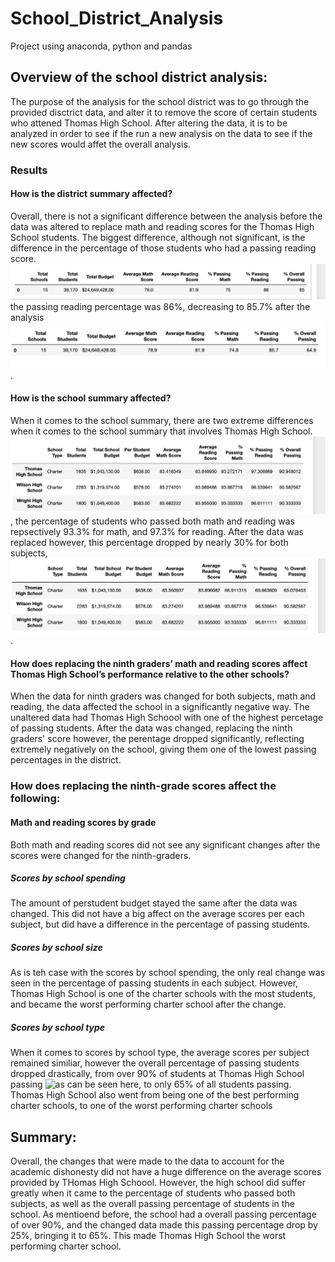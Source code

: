 # School_District_Analysis
Project using anaconda, python and pandas
## Overview of the school district analysis:
The purpose of the analysis for the school district was to go through the provided disctrict data, and alter it to remove the score of certain students who attened Thomas High School. After altering the data, it is to be analyzed in order to see if the run a new analysis on the data to see if the new scores would affet the overall analysis.
### Results
#### How is the district summary affected?
Overall, there is not a significant difference between the analysis before the data was altered to replace math and reading scores for the Thomas High School students. The biggest difference, although not significant, is the difference in the percentage of those students who had a passing reading score. ![As can be seen in the image,](District_summary_module.png) the passing reading percentage was 86%, decreasing to 85.7% after the analysis ![was run using the fixed data.](District_summary_challenge.png).
#### How is the school summary affected?
When it comes to the school summary, there are two extreme differences when it comes to the school summary that involves Thomas High School. ![As can be seen in the image](School_summary_module.png), the percentage of students who passed both math and reading was repsectively 93.3% for math, and 97.3% for reading. After the data was replaced however, this percentage dropped by nearly 30% for both subjects, ![as can be seen in this image](School_summary_challenge.png).
#### How does replacing the ninth graders’ math and reading scores affect Thomas High School’s performance relative to the other schools?
When the data for ninth graders was changed for both subjects, math and reading, the data affected the school in a significantly negative way. The unaltered data had Thomas High Schoool with one of the highest percetage of passing students. After the data was changed, replacing the ninth graders' score however, the perentage dropped significantly, reflecting extremely negatively on the school, giving them one of the lowest passing percentages in the district.
### How does replacing the ninth-grade scores affect the following:
#### Math and reading scores by grade
Both math and reading scores did not see any significant changes after the scores were changed for the ninth-graders.
##### Scores by school spending
The amount of perstudent budget stayed the same after the data was changed. This did not have a big affect on the average scores per each subject, but did have a difference in the percentage of passing students. 
##### Scores by school size
As is teh case with the scores by school spending, the only real change was seen in the percentage of passing students in each subject. However, Thomas High School is one of the charter schools with the most students, and became the worst performing charter school after the change.
##### Scores by school type
When it comes to scores by school type, the average scores per subject remained similiar, however the overall percentage of passing students dropped drastically, from over 90% of students at Thomas High School passing ![as can be seen here](Type_Score_Module.png), to only 65% of all students passing. Thomas High School also went from being one of the best performing charter schools, to one of the worst performing charter schools
## Summary:
Overall, the changes that were made to the data to account for the academic dishonesty did not have a huge difference on the average scores provided by THomas High Schoool. However, the high school did suffer greatly when it came to the percentage of students who passed both subjects, as well as the overall passing percentage of students in the school. As mentioend before, the school had a overall passing percentage of over 90%, and the changed data made this passing percentage drop by 25%, bringing it to 65%. This made Thomas High School the worst performing charter school.
